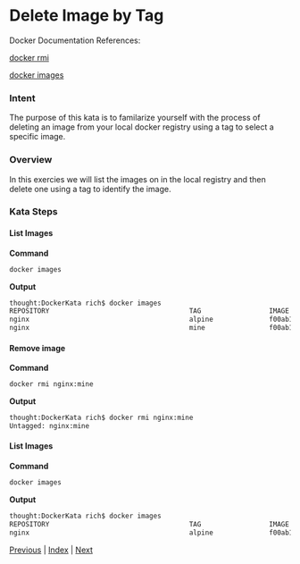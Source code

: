 # Delete Image by Tag

Docker Documentation References:

[docker rmi](https://docs.docker.com/engine/reference/commandline/rmi/)

[docker images](https://docs.docker.com/engine/reference/commandline/images/)

### Intent

The purpose of this kata is to familarize yourself with the process of deleting an image from your local docker registry using a tag to select a specific image.

### Overview

In this exercies we will list the images on in the local registry and then delete one using a tag to identify the image.

### Kata Steps

#### List Images

**Command**

```bash
docker images
```

**Output**

```bash
thought:DockerKata rich$ docker images
REPOSITORY                                   TAG                 IMAGE ID            CREATED             SIZE
nginx                                        alpine              f00ab1b3ac6d        2 weeks ago         15.5 MB
nginx                                        mine                f00ab1b3ac6d        2 weeks ago         15.5 MB
```

#### Remove image

**Command**

```bash
docker rmi nginx:mine
```

**Output**

```bash
thought:DockerKata rich$ docker rmi nginx:mine
Untagged: nginx:mine
```

#### List Images

**Command**

```bash
docker images
```

**Output**

```bash
thought:DockerKata rich$ docker images
REPOSITORY                                   TAG                 IMAGE ID            CREATED             SIZE
nginx                                        alpine              f00ab1b3ac6d        2 weeks ago         15.5 MB
```

[Previous](8_tag_an_image.md) | [Index](README.md) | [Next](10_exec_in_container.md)
